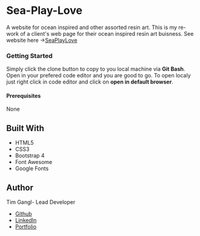 # Sea-Play-Love
A website for ocean inspired and other assorted resin art. This is my re-work of a client's web page for their ocean inspired resin art buisness. 
See website here ->[SeaPlayLove](http://seaplaylove.com)


### Getting Started
Simply click the clone button to copy to you local machine via **Git Bash**. Open in your prefered code editor and you are good to go. To open localy just right click in code editor and click on **open in default browser**.

#### Prerequisites
None

## Built With
* HTML5
* CSS3
* Bootstrap 4
* Font Awesome
* Google Fonts

## Author
Tim Gangl- Lead Developer 
 * [Github](http://github.com/TimGangl)
 * [LinkedIn](https://www.linkedin.com/in/tim-gangl/)
 * [Portfolio](https://timgangl.github.io/Portfolio/)
